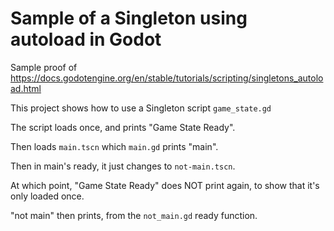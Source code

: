 # Sample of a Singleton using autoload in Godot

Sample proof of https://docs.godotengine.org/en/stable/tutorials/scripting/singletons_autoload.html

This project shows how to use a Singleton script `game_state.gd`

The script loads once, and prints "Game State Ready".

Then loads `main.tscn` which `main.gd` prints "main".

Then in main's ready, it just changes to `not-main.tscn`.

At which point, "Game State Ready" does NOT print again, to show that it's only loaded once.

"not main" then prints, from the `not_main.gd` ready function.

